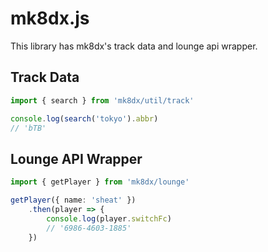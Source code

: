 # mk8dx.js
This library has mk8dx's track data and lounge api wrapper.

## Track Data

```TypeScript
import { search } from 'mk8dx/util/track'

console.log(search('tokyo').abbr)
// 'bTB'
```

## Lounge API Wrapper

```TypeScript
import { getPlayer } from 'mk8dx/lounge'

getPlayer({ name: 'sheat' })
    .then(player => {
        console.log(player.switchFc)
        // '6986-4603-1885'
    })
```
